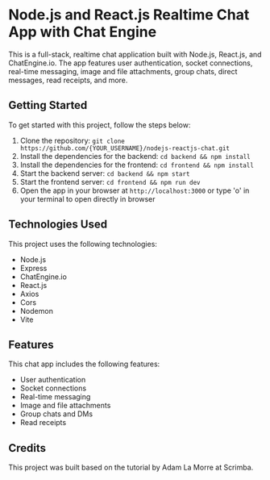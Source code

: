 # Node.js and React.js Realtime Chat App with Chat Engine

This is a full-stack, realtime chat application built with Node.js, React.js, and ChatEngine.io. The app features user authentication, socket connections, real-time messaging, image and file attachments, group chats, direct messages, read receipts, and more.

## Getting Started

To get started with this project, follow the steps below:

1. Clone the repository: `git clone https://github.com/{YOUR_USERNAME}/nodejs-reactjs-chat.git`
2. Install the dependencies for the backend: `cd backend && npm install`
3. Install the dependencies for the frontend: `cd frontend && npm install`
4. Start the backend server: `cd backend && npm start`
5. Start the frontend server: `cd frontend && npm run dev`
6. Open the app in your browser at `http://localhost:3000` or type 'o' in your terminal to open directly in browser

## Technologies Used

This project uses the following technologies:

- Node.js
- Express
- ChatEngine.io
- React.js
- Axios
- Cors
- Nodemon
- Vite

## Features

This chat app includes the following features:

- User authentication
- Socket connections
- Real-time messaging
- Image and file attachments
- Group chats and DMs
- Read receipts

## Credits

This project was built based on the tutorial by Adam La Morre at Scrimba.
